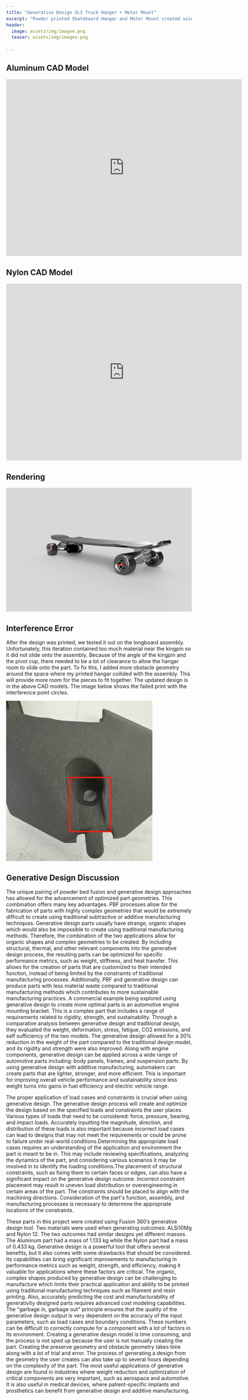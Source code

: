 ```yaml
---
title: "Generative Design SLS Truck Hanger + Motor Mount"
excerpt: "Powder printed Skateboard Hangar and Motor Mount created using generative design CAD. "
header:
  image: assets/img/imagee.png
  teaser: assets/img/imagee.png

---
```


## Aluminum CAD Model
<iframe src="https://vanderbilt643.autodesk360.com/shares/public/SH286ddQT78850c0d8a48c35c779de1526d9?mode=embed" width="640" height="480" allowfullscreen="true" webkitallowfullscreen="true" mozallowfullscreen="true"  frameborder="0"></iframe>

## Nylon CAD Model
<iframe src="https://vanderbilt643.autodesk360.com/shares/public/SH286ddQT78850c0d8a49b146acb3c5e207b?mode=embed" width="640" height="480" allowfullscreen="true" webkitallowfullscreen="true" mozallowfullscreen="true"  frameborder="0"></iframe>

## Rendering
![rendering](/assets/img/Longboard_Assembly_2024-Dec-13_11-04-04PM-000_CustomizedView14386169604_jpg.jpg)

## Interference Error

After the design was printed, we tested it out on the longboard assembly. Unfortunately, this iteration contained too much material near the kingpin so it did not slide onto the assembly. Because of the angle of the kingpin and the pivot cup, there needed to be a lot of clearance to allow the hangar room to slide onto the part. To fix this, I added more obstacle geometry around the space where my printed hangar collided with the assembly. This will provide more room for the pieces to fit together. The updated design is in the above CAD models. The image below shows the failed print with the interference point circles. 

![interference](/assets/img/interference.png)

## Generative Design Discussion
  The unique pairing of powder bed fusion and generative design approaches has allowed for the advancement of optimized part geometries. This combination offers many key advantages. PBF processes allow for the fabrication of parts with highly complex geometries that would be extremely difficult to create using traditional subtractive or additive manufacturing techniques. Generative design parts usually have strange, organic shapes which would also be impossible to create using traditional manufacturing methods. Therefore, the combination of the two applications allow for organic shapes and complex geometries to be created. 
  By including structural, thermal, and other relevant components into the generative design process, the resulting parts can be optimized for specific performance metrics, such as weight, stiffness, and heat transfer. This allows for the creation of parts that are customized to their intended function, instead of being limited by the constraints of traditional manufacturing processes. Additionally, PBF and generative design can produce parts with less material waste compared to traditional manufacturing methods which contributes to more sustainable manufacturing practices.
  A commercial example being explored using generative design to create more optimal parts is an automotive engine mounting bracket. This is a complex part that includes a range of requirements related to rigidity, strength, and sustainability. Through a comparative analysis between generative design and traditional design, they evaluated the weight, deformation, stress, fatigue, CO2 emissions, and self sufficiency of the two models. The generative design allowed for a 30% reduction in the weight of the part compared to the traditional design model, and its rigidity and strength were also improved. Along with engine components, generative design can be applied across a wide range of automotive parts including: body panels, frames, and suspension parts. By using generative design with additive manufacturing, automakers can create parts that are lighter, stronger, and more efficient. This is important for improving overall vehicle performance and sustainability since less weight turns into gains in fuel efficiency and electric vehicle range.

The proper application of load cases and constraints is crucial when using generative design. The generative design process will create and optimize the design based on the specified loads and constraints the user places. Various types of loads that need to be considered: force, pressure, bearing, and impact loads. Accurately inputting the magnitude, direction, and distribution of these loads is also important because incorrect load cases can lead to designs that may not meet the requirements or could be prone to failure under real-world conditions.Determining the appropriate load cases requires an understanding of the application and environment the part is meant to be in. This may include reviewing specifications, analyzing the dynamics of the part, and considering various scenarios it may be involved in to identify the loading conditions.The placement of structural constraints, such as fixing them to certain faces or edges, can also have a significant impact on the generative design outcome. Incorrect constraint placement may result in uneven load distribution or overengineering in certain areas of the part. The constraints should be placed to align with the machining directions. Consideration of the part's function, assembly, and manufacturing processes is necessary to determine the appropriate locations of the constraints.

These parts in this project were created using Fusion 360’s generative design tool. Two materials were used when generating outcomes: ALSi10Mg and Nylon 12. The two outcomes had similar designs yet different masses. The Aluminum part had a mass of 1.133 kg while the Nylon part had a mass of 0.433 kg. Generative design is a powerful tool that offers several benefits, but it also comes with some drawbacks that should be considered. Its capabilities can bring significant improvements to manufacturing in performance metrics such as weight, strength, and efficiency, making it valuable for applications where these factors are critical. The organic, complex shapes produced by generative design can be challenging to manufacture which limits their practical application and ability to be printed using traditional manufacturing techniques such as filament and resin printing. Also, accurately predicting the cost and manufacturability of generativity designed parts requires advanced cost modeling capabilities. The "garbage in, garbage out" principle ensures that the quality of the generative design output is very dependent on the accuracy of the input parameters, such as load cases and boundary conditions. These numbers can be difficult to correctly compute for a component with a lot of factors in its environment. Creating a generative design model is time consuming, and the process is not sped up because the user is not manually creating the part. Creating the preserve geometry and obstacle geometry takes time along with a lot of trial and error. The process of generating a design from the geometry the user creates can also take up to several hours depending on the complexity of the part. The most useful applications of generative design are found in industries where weight reduction and optimization of critical components are very important, such as aerospace and automotive. It is also useful in medical devices, where patient-specific implants and prosthetics can benefit from generative design and additive manufacturing. 


